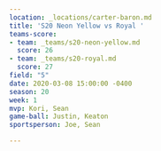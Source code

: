 ```yaml
---
location: _locations/carter-baron.md
title: 'S20 Neon Yellow vs Royal '
teams-score:
- team: _teams/s20-neon-yellow.md
  score: 26
- team: _teams/s20-royal.md
  score: 27
field: "5"
date: 2020-03-08 15:00:00 -0400
season: 20
week: 1
mvp: Kori, Sean
game-ball: Justin, Keaton
sportsperson: Joe, Sean

---
```

